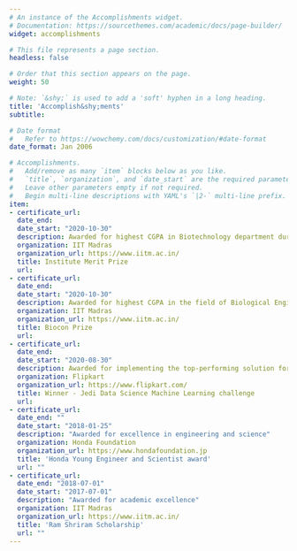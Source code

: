 ```yaml
---
# An instance of the Accomplishments widget.
# Documentation: https://sourcethemes.com/academic/docs/page-builder/
widget: accomplishments

# This file represents a page section.
headless: false

# Order that this section appears on the page.
weight: 50

# Note: `&shy;` is used to add a 'soft' hyphen in a long heading.
title: 'Accomplish&shy;ments'
subtitle:

# Date format
#   Refer to https://wowchemy.com/docs/customization/#date-format
date_format: Jan 2006

# Accomplishments.
#   Add/remove as many `item` blocks below as you like.
#   `title`, `organization`, and `date_start` are the required parameters.
#   Leave other parameters empty if not required.
#   Begin multi-line descriptions with YAML's `|2-` multi-line prefix.
item:
- certificate_url:
  date_end: 
  date_start: "2020-10-30"
  description: Awarded for highest CGPA in Biotechnology department during 57th convocation of IIT Madras
  organization: IIT Madras
  organization_url: https://www.iitm.ac.in/ 
  title: Institute Merit Prize
  url: 
- certificate_url: 
  date_end: 
  date_start: "2020-10-30"
  description: Awarded for highest CGPA in the field of Biological Engineering during 57th convocation of IIT Madras
  organization: IIT Madras
  organization_url: https://www.iitm.ac.in/
  title: Biocon Prize
  url: 
- certificate_url: 
  date_end: 
  date_start: "2020-08-30"
  description: Awarded for implementing the top-performing solution for geocoding
  organization: Flipkart
  organization_url: https://www.flipkart.com/
  title: Winner - Jedi Data Science Machine Learning challenge
  url: 
- certificate_url: 
  date_end: ""
  date_start: "2018-01-25"
  description: "Awarded for excellence in engineering and science"
  organization: Honda Foundation
  organization_url: https://www.hondafoundation.jp
  title: 'Honda Young Engineer and Scientist award'
  url: ""
- certificate_url: 
  date_end: "2018-07-01"
  date_start: "2017-07-01"
  description: "Awarded for academic excellence"
  organization: IIT Madras
  organization_url: https://www.iitm.ac.in/
  title: 'Ram Shriram Scholarship'
  url: ""
---
```

